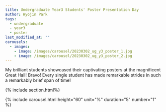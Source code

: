 ```yaml
---
title: Undergraduate Year3 Students' Poster Presentation Day
author: Hyojin Park
tags:
  - undergraduate
  - year3
  - poster
last_modified_at: ""
carousels:
  - images: 
    - image: /images/carousel/20230302_ug_y3_poster_1.jpg
    - image: /images/carousel/20230302_ug_y3_poster_2.jpg
---
```

My brilliant students showcased their captivating posters at the magnificent Great Hall! Bravo!
Every single student has made remarkable strides in such a remarkably brief span of time!

{% include section.html%}

{% include carousel.html height="60" unit="%" duration="5" number="1" %}
